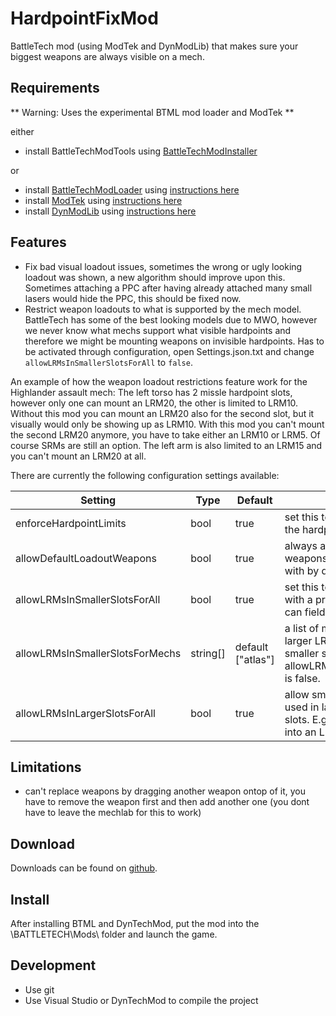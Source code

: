 # HardpointFixMod
BattleTech mod (using ModTek and DynModLib) that makes sure your biggest weapons are always visible on a mech.

## Requirements
** Warning: Uses the experimental BTML mod loader and ModTek **

either
* install BattleTechModTools using [BattleTechModInstaller](https://github.com/CptMoore/BattleTechModTools/releases)

or
* install [BattleTechModLoader](https://github.com/Mpstark/BattleTechModLoader/releases) using [instructions here](https://github.com/Mpstark/BattleTechModLoader)
* install [ModTek](https://github.com/Mpstark/ModTek/releases) using [instructions here](https://github.com/Mpstark/ModTek)
* install [DynModLib](https://github.com/CptMoore/DynModLib/releases) using [instructions here](https://github.com/CptMoore/DynModLib)

## Features

- Fix bad visual loadout issues, sometimes the wrong or ugly looking loadout was shown, a new algorithm should improve upon this.
  Sometimes attaching a PPC after having already attached many small lasers would hide the PPC, this should be fixed now.
- Restrict weapon loadouts to what is supported by the mech model.
  BattleTech has some of the best looking models due to MWO, however we never know what mechs support what visible hardpoints and therefore we might be mounting weapons on invisible hardpoints.
  Has to be activated through configuration, open Settings.json.txt and change `allowLRMsInSmallerSlotsForAll` to `false`.


An example of how the weapon loadout restrictions feature work for the Highlander assault mech:
The left torso has 2 missle hardpoint slots, however only one can mount an LRM20, the other is limited to LRM10. Without this mod you can mount an LRM20 also for the second slot, but it visually would only be showing up as LRM10. With this mod you can't mount the second LRM20 anymore, you have to take either an LRM10 or LRM5. Of course SRMs are still an option.
The left arm is also limited to an LRM15 and you can't mount an LRM20 at all.

There are currently the following configuration settings available:

Setting | Type | Default | Description
--- | --- | --- | ---
enforceHardpointLimits | bool | true | set this to false to deactivate the hardpoint limits in mechlab
allowDefaultLoadoutWeapons | bool | true | always allow to reattach weapons the mech comes with by default
allowLRMsInSmallerSlotsForAll | bool | true | set this to false so only mechs with a proper sized hardpoint can field an LRM20.
allowLRMsInSmallerSlotsForMechs | string[] | default ["atlas"] | a list of mechs that can field larger LRM sizes even in smaller slots, even if allowLRMsInSmallerSlotsForAll is false.
allowLRMsInLargerSlotsForAll | bool | true | allow smaller sized LRMs to be used in larger sized hardpoint slots. E.g. an LRM10 should fit into an LRM20 slot.

## Limitations

- can't replace weapons by dragging another weapon ontop of it, you have to remove the weapon first and then add another one (you dont have to leave the mechlab for this to work)

## Download

Downloads can be found on [github](https://github.com/CptMoore/HardpointFixMod/releases).

## Install

After installing BTML and DynTechMod, put the mod into the \BATTLETECH\Mods\ folder and launch the game.

## Development

* Use git
* Use Visual Studio or DynTechMod to compile the project
